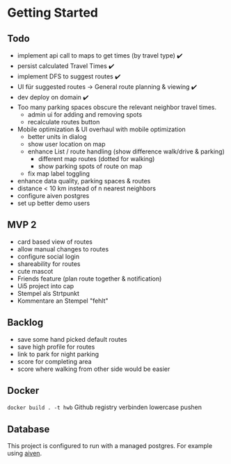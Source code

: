 # Getting Started

## Todo

- implement api call to maps to get times (by travel type) ✔️
- persist calculated Travel Times ✔️
- implement DFS to suggest routes ✔️
- UI für suggested routes -> General route planning & viewing ✔️
- dev deploy on domain ✔️
- Too many parking spaces obscure the relevant neighbor travel times.
  - admin ui for adding and removing spots
  - recalculate routes button
- Mobile optimization & UI overhaul with mobile optimization
    - better units in dialog
    - show user location on map
    - enhance List / route handling (show difference walk/drive & parking)
      - different map routes (dotted for walking)
      - show parking spots of route on map
    - fix map label toggling
- enhance data quality, parking spaces & routes
- distance < 10 km instead of  n nearest neighbors
- configure aiven postgres
- set up better demo users

## MVP 2

- card based view of routes
- allow manual changes to routes
- configure social login
- shareability for routes
- cute mascot
- Friends feature (plan route together & notification)
- Ui5 project into cap
- Stempel als Strtpunkt
- Kommentare an Stempel "fehlt"

## Backlog
- save some hand picked default routes
- save high profile for routes
- link to park for night parking
- score for completing area
- score where walking from other side would be easier

## Docker 

`docker build . -t hwb`
Github registry verbinden
lowercase pushen

## Database

This project is configured to run with a managed postgres. For example using [aiven](https://console.aiven.io/).
